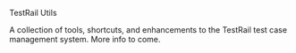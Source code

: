 TestRail Utils

A collection of tools, shortcuts, and enhancements to the TestRail test case management system. More info to come.
